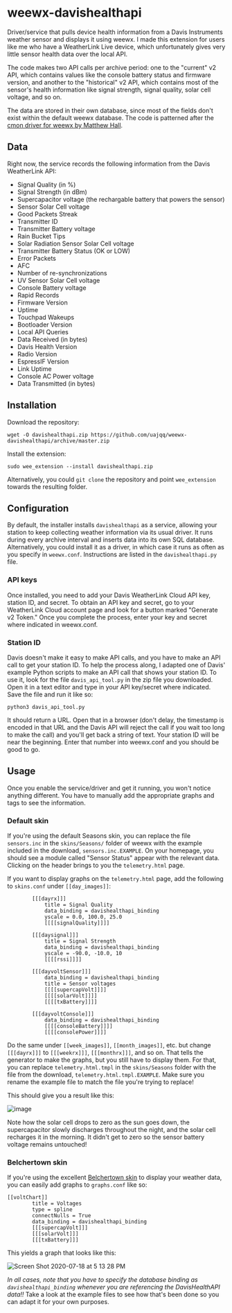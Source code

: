 # weewx-davishealthapi
Driver/service that pulls device health information from a Davis Instruments weather sensor and displays it using weewx. I made this extension for users like me who have a WeatherLink Live device, which unfortunately gives very little sensor health data over the local API. 

The code makes two API calls per archive period: one to the "current" v2 API, which contains values like the console battery status and firmware version, and another to the "historical" v2 API, which contains most of the sensor's health information like signal strength, signal quality, solar cell voltage, and so on.

The data are stored in their own database, since most of the fields don't exist within the default weewx database. The code is patterned after the [cmon driver for weewx by Matthew Hall](https://github.com/uajqq/weewx-weatherlinkliveudp).

## Data
Right now, the service records the following information from the Davis WeatherLink API:

- Signal Quality (in %)
- Signal Strength (in dBm)
- Supercapacitor voltage (the rechargable battery that powers the sensor)
- Sensor Solar Cell voltage
- Good Packets Streak
- Transmitter ID
- Transmitter Battery voltage
- Rain Bucket Tips
- Solar Radiation Sensor Solar Cell voltage
- Transmitter Battery Status (OK or LOW)
- Error Packets
- AFC
- Number of re-synchronizations
- UV Sensor Solar Cell voltage
- Console Battery voltage
- Rapid Records
- Firmware Version
- Uptime
- Touchpad Wakeups
- Bootloader Version
- Local API Queries
- Data Received (in bytes)
- Davis Health Version
- Radio Version
- EspressIF Version
- Link Uptime
- Console AC Power voltage
- Data Transmitted (in bytes)

## Installation
Download the repository:

`wget -O davishealthapi.zip https://github.com/uajqq/weewx-davishealthapi/archive/master.zip`

Install the extension:

`sudo wee_extension --install davishealthapi.zip`

Alternatively, you could `git clone` the repository and point `wee_extension` towards the resulting folder.

## Configuration
By default, the installer installs `davishealthapi` as a service, allowing your station to keep collecting weather information via its usual driver. It runs during every archive interval and inserts data into its own SQL database. Alternatively, you could install it as a driver, in which case it runs as often as you specify in `weewx.conf`. Instructions are listed in the `davishealthapi.py` file.

### API keys
Once installed, you need to add your Davis WeatherLink Cloud API key, station ID, and secret. To obtain an API key and secret, go to your WeatherLink Cloud account page and look for a button marked "Generate v2 Token." Once you complete the process, enter your key and secret where indicated in weewx.conf.

### Station ID
Davis doesn't make it easy to make API calls, and you have to make an API call to get your station ID. To help the process along, I adapted one of Davis' example Python scripts to make an API call that shows your station ID. To use it, look for the file `davis_api_tool.py` in the zip file you downloaded. Open it in a text editor and type in your API key/secret where indicated. Save the file and run it like so:

`python3 davis_api_tool.py`

It should return a URL. Open that in a browser (don't delay, the timestamp is encoded in that URL and the Davis API will reject the call if you wait too long to make the call) and you'll get back a string of text. Your station ID will be near the beginning. Enter that number into weewx.conf and you should be good to go.

## Usage

Once you enable the service/driver and get it running, you won't notice anything different. You have to manually add the appropriate graphs and tags to see the information.

### Default skin
If you're using the default Seasons skin, you can replace the file `sensors.inc` in the `skins/Seasons/` folder of weewx with the example included in the download, `sensors.inc.EXAMPLE`. On your homepage, you should see a module called "Sensor Status" appear with the relevant data. Clicking on the header brings to you the `telemetry.html` page. 

If you want to display graphs on the `telemetry.html` page, add the following to `skins.conf` under `[[day_images]]`:

```
        [[[dayrx]]]
            title = Signal Quality
            data_binding = davishealthapi_binding
            yscale = 0.0, 100.0, 25.0
            [[[[signalQuality]]]]

        [[[daysignal]]]
            title = Signal Strength
            data_binding = davishealthapi_binding
            yscale = -90.0, -10.0, 10
            [[[[rssi]]]]

        [[[dayvoltSensor]]]
            data_binding = davishealthapi_binding
            title = Sensor voltages
            [[[[supercapVolt]]]]
            [[[[solarVolt]]]]
            [[[[txBattery]]]]

        [[[dayvoltConsole]]]
            data_binding = davishealthapi_binding
            [[[[consoleBattery]]]]
            [[[[consolePower]]]]
```

Do the same under `[[week_images]]`, `[[month_images]]`, etc. but change `[[[dayrx]]]` to `[[[weekrx]]]`, `[[[monthrx]]]`, and so on. That tells the generator to make the graphs, but you still have to display them. For that, you can replace `telemetry.html.tmpl` in the `skins/Seasons` folder with the file from the download, `telemetry.html.tmpl.EXAMPLE`. Make sure you rename the example file to match the file you're trying to replace!

This should give you a result like this:

![image](https://user-images.githubusercontent.com/46248396/87861986-6b502000-c919-11ea-851d-55e69c712cce.png)

Note how the solar cell drops to zero as the sun goes down, the supercapacitor slowly discharges throughout the night, and the solar cell recharges it in the morning. It didn't get to zero so the sensor battery voltage remains untouched!

### Belchertown skin
If you're using the excellent [Belchertown skin](https://github.com/poblabs/weewx-belchertown) to display your weather data, you can easily add graphs to `graphs.conf` like so:

```
[[voltChart]]
        title = Voltages
        type = spline
        connectNulls = True
        data_binding = davishealthapi_binding
        [[[supercapVolt]]]
        [[[solarVolt]]]
        [[[txBattery]]] 
```

This yields a graph that looks like this:

![Screen Shot 2020-07-18 at 5 13 28 PM](https://user-images.githubusercontent.com/46248396/87862076-15c84300-c91a-11ea-85ee-a5bb1a237555.png)



*In all cases, note that you have to specify the database binding as `davishealthapi_binding` whenever you are referencing the DavisHealthAPI data!!* Take a look at the example files to see how that's been done so you can adapt it for your own purposes.
